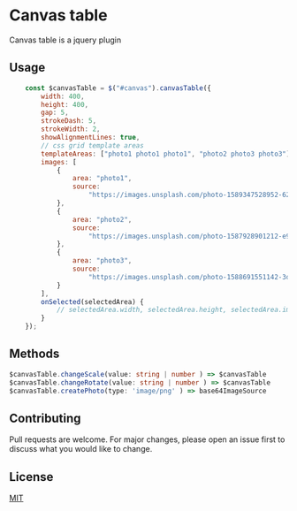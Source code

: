 
# Canvas table

Canvas table is a jquery plugin

## Usage

```javascript
	const $canvasTable = $("#canvas").canvasTable({
		width: 400,
		height: 400,
		gap: 5,
		strokeDash: 5,
		strokeWidth: 2,
		showAlignmentLines: true,
		// css grid template areas
		templateAreas: ["photo1 photo1 photo1", "photo2 photo3 photo3"],
		images: [
			{
				area: "photo1",
				source:
					"https://images.unsplash.com/photo-1589347528952-62cf2bd93f18?ixlib=rb-1.2.1&q=80&fm=jpg&crop=entropy&cs=tinysrgb&w=400&fit=max&ixid=eyJhcHBfaWQiOjE0NTg5fQ"
			},
			{
				area: "photo2",
				source:
					"https://images.unsplash.com/photo-1587928901212-e90704d83380?ixlib=rb-1.2.1&q=80&fm=jpg&crop=entropy&cs=tinysrgb&w=400&fit=max&ixid=eyJhcHBfaWQiOjE0NTg5fQ"
			},
			{
				area: "photo3",
				source:
					"https://images.unsplash.com/photo-1588691551142-3da6178a482e?ixlib=rb-1.2.1&q=80&fm=jpg&crop=entropy&cs=tinysrgb&w=400&fit=max&ixid=eyJhcHBfaWQiOjE0NTg5fQ"
			}
		],
		onSelected(selectedArea) {
			// selectedArea.width, selectedArea.height, selectedArea.image.scale, selectedArea.image.rotate ...other
		}
	});
```
## Methods
```typescript
$canvasTable.changeScale(value: string | number ) => $canvasTable
$canvasTable.changeRotate(value: string | number ) => $canvasTable
$canvasTable.createPhoto(type: 'image/png' ) => base64ImageSource
```
## Contributing
Pull requests are welcome. For major changes, please open an issue first to discuss what you would like to change.

## License
[MIT](https://choosealicense.com/licenses/mit/)
